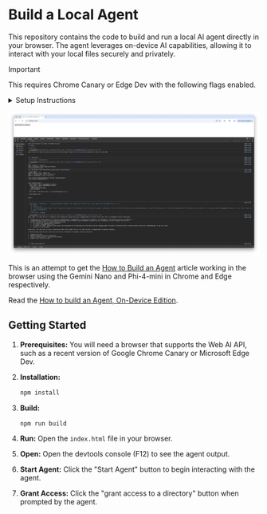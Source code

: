 # Build a Local Agent

This repository contains the code to build and run a local AI agent directly in your browser. The agent leverages on-device AI capabilities, allowing it to interact with your local files securely and privately.

> [!IMPORTANT]
> This requires Chrome Canary or Edge Dev with the following flags enabled.

<details>
  <summary>Setup Instructions</summary>
  <ol>
    <li>**Install Chrome Canary**: Ensure you have version 141. [Download Chrome Canary](https://google.com/chrome/canary/).</li>
    <li>Check that you’re on 141.0.7362.0  or above</li>
    <li>Enable two flags:
      <ul>
        <li>chrome://flags/#optimization-guide-on-device-model - BypassPerfRequirement</li>
        <li>chrome://flags/#prompt-api-for-gemini-nano - Enabled</li>
      </ul>
    </li>
    <li>Relaunch Chrome</li>
    <li>Navigate to chrome://components</li>
    <li>Check that Optimization Guide On Device Model is downloading or force download if not
    Might take a few minutes for this component to even appear</li>
    <li>Open dev tools and type `(await LanguageModel.capabilities()).available`, should return "readily" when all good</li>
    <li>If not you can trigger the download by doing the follow:
      ```const session = await LanguageModel.create({monitor(m) {m.addEventListener("downloadprogress", e => {
        console.log(`Downloaded \${e.loaded} of \${e.total} bytes.`);
      });}});```</li>
  </ol>
</details>

![](screenshot.png)

This is an attempt to get the [How to Build an Agent](https://ampcode.com/how-to-build-an-agent) article working in the browser using the Gemini Nano and Phi-4-mini in Chrome and Edge respectively.

Read the [How to build an Agent, On-Device Edition](https://ryanseddon.com/ai/how-to-build-an-agent-on-device/).

## Getting Started

1. **Prerequisites:** You will need a browser that supports the Web AI API, such as a recent version of Google Chrome Canary or Microsoft Edge Dev.
2. **Installation:**

   ```bash
   npm install
   ```

3. **Build:**

   ```bash
   npm run build
   ```

4. **Run:** Open the `index.html` file in your browser.
5. **Open:** Open the devtools console (F12) to see the agent output.
6. **Start Agent:** Click the "Start Agent" button to begin interacting with the agent.
7. **Grant Access:** Click the "grant access to a directory" button when prompted by the agent.
